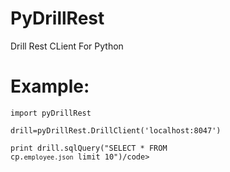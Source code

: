 # PyDrillRest

Drill Rest CLient For Python

# Example:


<code>import pyDrillRest</code>

<code>drill=pyDrillRest.DrillClient('localhost:8047')</code>

<code>print drill.sqlQuery("SELECT * FROM cp.`employee.json` limit 10")/code>
